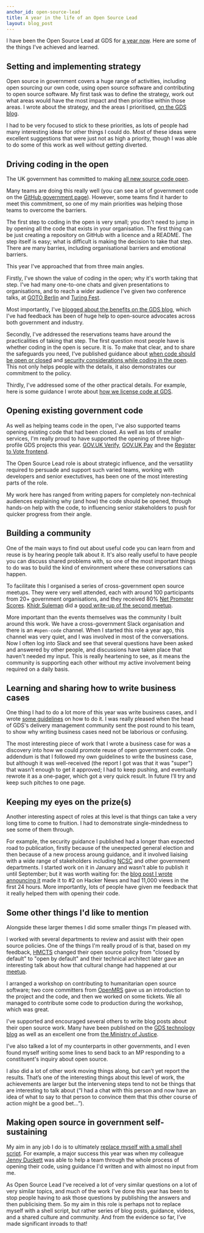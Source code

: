 ```yaml
---
anchor_id: open-source-lead
title: A year in the life of an Open Source Lead
layout: blog_post
---
```


I have been the Open Source Lead at GDS for [a year now](https://governmenttechnology.blog.gov.uk/2016/11/18/welcome-to-our-new-open-source-lead/). Here are some of the things I've achieved and learned.

## Setting and implementing strategy

Open source in government covers a huge range of activities, including open sourcing our own code, using open source software and contributing to open source software. My first task was to define the strategy, work out what areas would have the most impact and then prioritise within those areas. I wrote about the strategy, and the areas I prioritised, [on the GDS blog](https://governmenttechnology.blog.gov.uk/2016/12/15/next-steps-for-open-source-in-government/).

I had to be very focused to stick to these priorities, as lots of people had many interesting ideas for other things I could do. Most of these ideas were excellent suggestions that were just not as high a priority, though I was able to do some of this work as well without getting diverted.

## Driving coding in the open

The UK government has committed to making [all new source code open](https://www.gov.uk/service-manual/service-standard/make-all-new-source-code-open).

Many teams are doing this really well (you can see a lot of government code on the [GitHub government page](https://government.github.com/community/#uk-central)). However, some teams find it harder to meet this commitment, so one of my main priorities was helping those teams to overcome the barriers.

The first step to coding in the open is very small; you don't need to jump in by opening all the code that exists in your organisation. The first thing can be just creating a repository on GitHub with a licence and a README. The step itself is easy; what is difficult is making the decision to take that step. There are many barries, including organisational barriers and emotional barriers.

This year I've approached that from three main angles.

Firstly, I've shown the value of coding in the open; why it's worth taking that step. I've had many one-to-one chats and given presentations to organisations, and to reach a wider audience I've given two conference talks, at [GOTO Berlin](https://www.youtube.com/watch?v=h8vlLRZxedg&feature=youtu.be) and [Turing Fest](https://www.turingfest.com/speakers/anna-shipman/?wvideo=0p810lpdqr).

Most importantly, I've [blogged about the benefits on the GDS blog](https://gds.blog.gov.uk/2017/09/04/the-benefits-of-coding-in-the-open/), which I've had feedback has been of huge help to open-source advocates across both government and industry.

Secondly, I've addressed the reservations teams have around the practicalities of taking that step. The first question most people have is whether coding in the open is secure. It is. To make that clear, and to share the safeguards you need, I've published guidance about [when code should be open or closed](https://www.gov.uk/government/publications/open-source-guidance/when-code-should-be-open-or-closed) and [security considerations while coding in the open](https://www.gov.uk/government/publications/open-source-guidance/security-considerations-when-coding-in-the-open). This not only helps people with the details, it also demonstrates our commitment to the policy.

Thirdly, I've addressed some of the other practical details. For example, here is some guidance I wrote about [how we license code at GDS](https://github.com/alphagov/styleguides/blob/master/licensing.md).

## Opening existing government code

As well as helping teams code in the open, I've also supported teams opening existing code that had been closed. As well as lots of smaller services, I'm really proud to have supported the opening of three high-profile GDS projects this year. [GOV.UK Verify](https://github.com/alphagov/?utf8=%E2%9C%93&q=verify&type=&language=), [GOV.UK Pay](https://govukpay-docs.cloudapps.digital/#contribute) and the [Register to Vote frontend](https://github.com/alphagov/ier-frontend).

The Open Source Lead role is about strategic influence, and the versatility required to persuade and support such varied teams, working with developers and senior exectutives, has been one of the most interesting parts of the role.

My work here has ranged from writing papers for completely non-technical audiences explaining why (and how) the code should be opened, through hands-on help with the code, to influencing senior stakeholders to push for quicker progress from their angle.

## Building a community

One of the main ways to find out about useful code you can learn from and reuse is by hearing people talk about it. It's also really useful to have people you can discuss shared problems with, so one of the most important things to do was to build the kind of environment where these conversations can happen.

To facilitate this I organised a series of cross-government open source meetups. They were very well attended, each with around 100 participants from 20+ government organisations, and they received 80% [Net Promoter Scores](http://blog.verint.com/customer-engagement/net-promoter-score-nps-criticisms-and-best-practices). [Khidr Suleman](https://twitter.com/TechPunk316) did a [good write-up of the second meetup](https://gdstechnology.blog.gov.uk/2017/10/10/open-source-security-meetup-7-things-we-learned-from-the-cross-government-event/).

More important than the events themselves was the community I built around this work. We have a cross-government Slack organisation and there is an `#open-code` channel. When I started this role a year ago, this channel was very quiet, and I was involved in most of the conversations. Now I often log into Slack and see that several questions have been asked and answered by other people, and discussions have taken place that haven't needed my input. This is really heartening to see, as it means the community is supporting each other without my active involvement being required on a daily basis.

## Learning and sharing how to write business cases

One thing I had to do a lot more of this year was write business cases, and I wrote [some guidelines](https://www.annashipman.co.uk/jfdi/writing-a-business-case.html) on how to do it. I was really pleased when the head of GDS's delivery management community sent the post round to his team, to show why writing business cases need not be laborious or confusing.

The most interesting piece of work that I wrote a business case for was a discovery into how we could promote reuse of open government code. One addendum is that I followed my own guidelines to write the business case, but although it was well-received (the report I got was that it was "super") that wasn’t enough to get it approved; I had to keep pushing, and eventually rewrote it as a one-pager, which got a very quick result. In future I’ll try and keep such pitches to one page.

## Keeping my eyes on the prize(s)

Another interesting aspect of roles at this level is that things can take a very long time to come to fruition. I had to demonstrate single-mindedness to see some of them through.

For example, the security guidance I published had a longer than expected road to publication, firstly because of the unexpected general election and then because of a new process aroung guidance, and it involved liaising with a wide range of stakeholders including [NCSC](https://www.ncsc.gov.uk/) and other government departments. I started work on it in January and wasn't able to publish it until September; but it was worth waiting for: the [blog post I wrote announcing it](https://gdstechnology.blog.gov.uk/2017/09/27/dont-be-afraid-to-code-in-the-open-heres-how-to-do-it-securely/) made it to #2 on Hacker News and had 11,000 views in the first 24 hours. More importantly, lots of people have given me feedback that it really helped them with opening their code.

## Some other things I'd like to mention

Alongside these larger themes I did some smaller things I'm pleased with.

I worked with several departments to review and assist with their open source policies. One of the things I'm really proud of is that, based on my feedback, [HMCTS](https://www.gov.uk/government/organisations/hm-courts-and-tribunals-service) changed their open source policy from "closed by default" to "open by default" and their technical architect later gave an interesting talk about how that cultural change had happened at our [meetup](https://gdstechnology.blog.gov.uk/2017/10/10/open-source-security-meetup-7-things-we-learned-from-the-cross-government-event/).

I arranged a workshop on contributing to humanitarian open source software; two core committers from [OpenMRS](http://openmrs.org/) gave us an introduction to the project and the code, and then we worked on some tickets. We all managed to contribute some code to production during the workshop, which was great.

I've supported and encouraged several others to write blog posts about their open source work. Many have been published on the [GDS technology blog](https://gdstechnology.blog.gov.uk/category/open-source/) as well as an excellent one from [the Ministry of Justice](https://mojdigital.blog.gov.uk/2017/02/21/why-we-code-in-the-open/).

I've also talked a lot of my counterparts in other governments, and I even found myself writing some lines to send back to an MP responding to a constituent's inquiry about open source.

I also did a lot of other work moving things along, but can’t yet report the results. That’s one of the interesting things about this level of work, the achievements are larger but the intervening steps tend to not be things that are interesting to talk about (“I had a chat with this person and now have an idea of what to say to that person to convince them that this other course of action might be a good bet...”).

## Making open source in government self-sustaining

My aim in any job I do is to ultimately [replace myself with a small shell script](http://smarterware.org/2010/05/hilary-mason-how-to-replace-yourself-with-a-small-shell-script/). For example, a major success this year was when my colleague [Jenny Duckett](https://twitter.com/jenny_duckett) was able to help a team through the whole process of opening their code, using guidance I'd written and with almost no input from me.

As Open Source Lead I've received a lot of very similar questions on a lot of very similar topics, and much of the work I've done this year has been to stop people having to ask those questions by publishing the answers and then publicising them. So my aim in this role is perhaps not to replace myself with a shell script, but rather series of blog posts, guidance, videos, and a shared culture and community. And from the evidence so far, I’ve made significant inroads to that!
